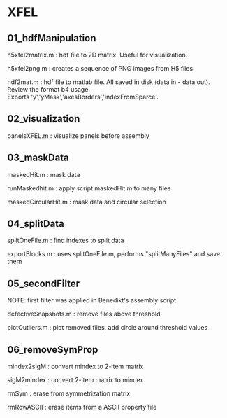 # XFEL


**01_hdfManipulation**
-----------------------

h5xfel2matrix.m : hdf file to 2D matrix. Useful for visualization.

h5xfel2png.m  : creates a sequence of PNG images from H5 files

hdf2mat.m : hdf file to matlab file.  All saved in disk (data in - data out).  Review the format b4 usage.             
            Exports 'y','yMask','axesBorders','indexFromSparce'.





**02_visualization**
-----------------------
panelsXFEL.m : visualize panels before assembly





**03_maskData**
-----------------------
maskedHit.m : mask data

runMaskedhit.m : apply script maskedHit.m to many files

maskedCircularHit.m : mask data and circular selection






**04_splitData**
-----------------------
splitOneFile.m : find indexes to split data

exportBlocks.m : uses splitOneFile.m, performs "splitManyFiles" and save them



**05_secondFilter**
-----------------------
NOTE: first filter was applied in Benedikt's assembly script


defectiveSnapshots.m : remove files above threshold

plotOutliers.m : plot removed files,  add circle around threshold values





**06_removeSymProp**
-----------------------
mindex2sigM : convert mindex to 2-item matrix

sigM2mindex : convert 2-item matrix to mindex

rmSym : erase from symmetrization matrix

rmRowASCII : erase items from a ASCII property file



